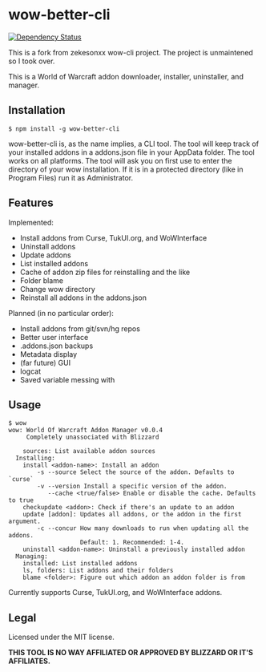 # wow-better-cli

[![Dependency Status](https://david-dm.org/daybr3ak/wow-better-cli.svg)](https://david-dm.org/daybr3ak/wow-better-cli)

This is a fork from zekesonxx wow-cli project. The project is unmaintened so I took over.

This is a World of Warcraft addon downloader, installer, uninstaller, and manager.

## Installation
```text
$ npm install -g wow-better-cli
```
wow-better-cli is, as the name implies, a CLI tool. The tool will keep track of your installed addons in a addons.json file in your AppData folder. The tool works on all platforms. The tool will ask you on first use to enter the directory of your wow installation. If it is in a protected directory (like in Program Files) run it as Administrator.

## Features
Implemented:
* Install addons from Curse, TukUI.org, and WoWInterface
* Uninstall addons
* Update addons
* List installed addons
* Cache of addon zip files for reinstalling and the like
* Folder blame
* Change wow directory
* Reinstall all addons in the addons.json

Planned (in no particular order):
* Install addons from git/svn/hg repos
* Better user interface
* .addons.json backups
* Metadata display
* (far future) GUI
* logcat
* Saved variable messing with


## Usage
```text
$ wow
wow: World Of Warcraft Addon Manager v0.0.4
     Completely unassociated with Blizzard

    sources: List available addon sources
  Installing:
    install <addon-name>: Install an addon
        -s --source Select the source of the addon. Defaults to `curse`
        -v --version Install a specific version of the addon.
           --cache <true/false> Enable or disable the cache. Defaults to true
    checkupdate <addon>: Check if there's an update to an addon
    update [addon]: Updates all addons, or the addon in the first argument.
        -c --concur How many downloads to run when updating all the addons.
                    Default: 1. Recommended: 1-4.
    uninstall <addon-name>: Uninstall a previously installed addon
  Managing:
    installed: List installed addons
    ls, folders: List addons and their folders
    blame <folder>: Figure out which addon an addon folder is from
```
Currently supports Curse, TukUI.org, and WoWInterface addons.

## Legal
Licensed under the MIT license.

**THIS TOOL IS NO WAY AFFILIATED OR APPROVED BY BLIZZARD OR IT'S AFFILIATES.**
